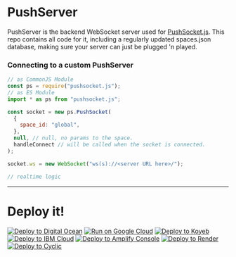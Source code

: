# PushServer
PushServer is the backend WebSocket server used for [PushSocket.js](https://pushsocket.github.io/). This repo contains all code for it, including a regularly updated spaces.json database, making sure your server can just be plugged 'n played.
### Connecting to a custom PushServer
```js
// as CommonJS Module
const ps = require("pushsocket.js");
// as ES Module
import * as ps from "pushsocket.js";

const socket = new ps.PushSocket(
  {
    space_id: "global",
  },
  null, // null, no params to the space.
  handleConnect // will be called when the socket is connected.
);

socket.ws = new WebSocket("ws(s)://<server URL here>/");

// realtime logic
```
----
# Deploy it!
[![Deploy to Digital Ocean](https://www.deploytodo.com/do-btn-blue.svg)](https://cloud.digitalocean.com/apps/new?repo=https://github.com/NullClock/pushserver/tree/main)
[![Run on Google Cloud](https://binbashbanana.github.io/deploy-buttons/buttons/official/googlecloud.svg)](https://deploy.cloud.run/?git_repo=https://github.com/NullClock/pushserver)
[![Deploy to Koyeb](https://binbashbanana.github.io/deploy-buttons/buttons/official/koyeb.svg)](https://app.koyeb.com/deploy?type=git&repository=github.com/NullClock/pushserver&branch=main&name=PushServer)
[![Deploy to IBM Cloud](https://binbashbanana.github.io/deploy-buttons/buttons/official/ibmcloud.svg)](https://cloud.ibm.com/devops/setup/deploy?repository=https://github.com/NullClock/pushserver)
[![Deploy to Amplify Console](https://binbashbanana.github.io/deploy-buttons/buttons/official/amplifyconsole.svg)](https://console.aws.amazon.com/amplify/home#/deploy?repo=https://github.com/NullClock/pushserver)
[![Deploy to Render](https://binbashbanana.github.io/deploy-buttons/buttons/official/render.svg)](https://render.com/deploy?repo=https://github.com/NullClock/pushserver)
[![Deploy to Cyclic](https://binbashbanana.github.io/deploy-buttons/buttons/official/cyclic.svg)](https://app.cyclic.sh/api/app/deploy/NullClock/pushserver)
